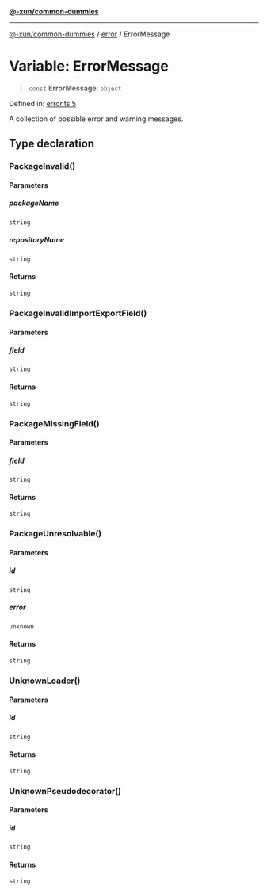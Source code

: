 [**@-xun/common-dummies**](../../README.md)

***

[@-xun/common-dummies](../../README.md) / [error](../README.md) / ErrorMessage

# Variable: ErrorMessage

> `const` **ErrorMessage**: `object`

Defined in: [error.ts:5](https://github.com/Xunnamius/test-utils/blob/a81934d0157921b7a8f294e8a816544125dfa250/packages/common-dummies/src/error.ts#L5)

A collection of possible error and warning messages.

## Type declaration

### PackageInvalid()

#### Parameters

##### packageName

`string`

##### repositoryName

`string`

#### Returns

`string`

### PackageInvalidImportExportField()

#### Parameters

##### field

`string`

#### Returns

`string`

### PackageMissingField()

#### Parameters

##### field

`string`

#### Returns

`string`

### PackageUnresolvable()

#### Parameters

##### id

`string`

##### error

`unknown`

#### Returns

`string`

### UnknownLoader()

#### Parameters

##### id

`string`

#### Returns

`string`

### UnknownPseudodecorator()

#### Parameters

##### id

`string`

#### Returns

`string`
